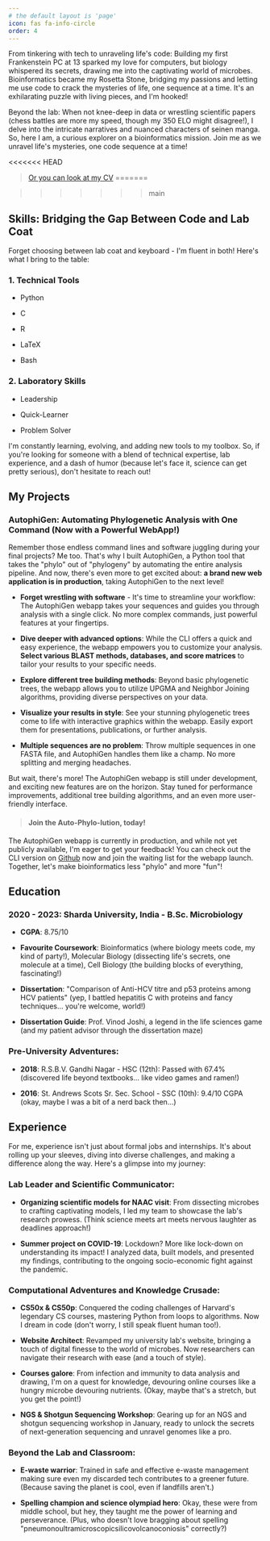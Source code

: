 ```yaml
---
# the default layout is 'page'
icon: fas fa-info-circle
order: 4
---
```

From tinkering with tech to unraveling life's code: Building my first Frankenstein PC at 13 sparked my love for computers, but biology whispered its secrets, drawing me into the captivating world of microbes. Bioinformatics became my Rosetta Stone, bridging my passions and letting me use code to crack the mysteries of life, one sequence at a time. It's an exhilarating puzzle with living pieces, and I'm hooked! 

Beyond the lab: When not knee-deep in data or wrestling scientific papers (chess battles are more my speed, though my 350 ELO might disagree!), I delve into the intricate narratives and nuanced characters of seinen manga. So, here I am, a curious explorer on a bioinformatics mission. Join me as we unravel life's mysteries, one code sequence at a time! 

<<<<<<< HEAD
> [Or you can look at my CV](../assets/docs/adnan_raza_cv.pdf)
=======
<!-- > [Or you can download my CV](../assets/docs/adnan_raza_CV.pdf) -->
>>>>>>> main

## Skills: Bridging the Gap Between Code and Lab Coat 
Forget choosing between lab coat and keyboard - I'm fluent in both! Here's what I bring to the table:
### 1. Technical Tools
- Python

- C 

- R

- LaTeX

- Bash

### 2. Laboratory Skills
- Leadership

- Quick-Learner

- Problem Solver

I'm constantly learning, evolving, and adding new tools to my toolbox. So, if you're looking for someone with a blend of technical expertise, lab experience, and a dash of humor (because let's face it, science can get pretty serious), don't hesitate to reach out! 

## My Projects
### AutophiGen: Automating Phylogenetic Analysis with One Command (Now with a Powerful WebApp!)

Remember those endless command lines and software juggling during your final projects? Me too. That's why I built AutophiGen, a Python tool that takes the "phylo" out of "phylogeny" by automating the entire analysis pipeline. And now, there's even more to get excited about: **a brand new web application is in production**, taking AutophiGen to the next level!

- **Forget wrestling with software** - It's time to streamline your workflow: The AutophiGen webapp takes your sequences and guides you through analysis with a single click. No more complex commands, just powerful features at your fingertips.

- **Dive deeper with advanced options**: While the CLI offers a quick and easy experience, the webapp empowers you to customize your analysis. **Select various BLAST methods, databases, and score matrices** to tailor your results to your specific needs.

- **Explore different tree building methods**: Beyond basic phylogenetic trees, the webapp allows you to utilize UPGMA and Neighbor Joining algorithms, providing diverse perspectives on your data.

- **Visualize your results in style**: See your stunning phylogenetic trees come to life with interactive graphics within the webapp. Easily export them for presentations, publications, or further analysis.

- **Multiple sequences are no problem**: Throw multiple sequences in one FASTA file, and AutophiGen handles them like a champ. No more splitting and merging headaches.

But wait, there's more! The AutophiGen webapp is still under development, and exciting new features are on the horizon. Stay tuned for performance improvements, additional tree building algorithms, and an even more user-friendly interface.

>#### Join the **Auto-Phylo-lution**, today!

The AutophiGen webapp is currently in production, and while not yet publicly available, I'm eager to get your feedback! You can check out the CLI version on [Github](https://www.github.com/woosflex/autiphigen) now and join the waiting list for the webapp launch. Together, let's make bioinformatics less "phylo" and more "fun"!

## Education 
### 2020 - 2023: Sharda University, India - B.Sc. Microbiology
- **CGPA**: 8.75/10

- **Favourite Coursework**: Bioinformatics (where biology meets code, my kind of party!), Molecular Biology (dissecting life's secrets, one molecule at a time), Cell Biology (the building blocks of everything, fascinating!)

- **Dissertation**: "Comparison of Anti-HCV titre and p53 proteins among HCV patients" (yep, I battled hepatitis C with proteins and fancy techniques... you're welcome, world!)

- **Dissertation Guide**:  Prof. Vinod Joshi, a legend in the life sciences game (and my patient advisor through the dissertation maze)

### Pre-University Adventures:
- **2018**: R.S.B.V. Gandhi Nagar - HSC (12th): Passed with 67.4% (discovered life beyond textbooks... like video games and ramen!)

- **2016**: St. Andrews Scots Sr. Sec. School - SSC (10th): 9.4/10 CGPA (okay, maybe I was a bit of a nerd back then...)

## Experience

For me, experience isn't just about formal jobs and internships. It's about rolling up your sleeves, diving into diverse challenges, and making a difference along the way. Here's a glimpse into my journey:
### Lab Leader and Scientific Communicator:
- **Organizing scientific models for NAAC visit**: From dissecting microbes to crafting captivating models, I led my team to showcase the lab's research prowess. (Think science meets art meets nervous laughter as deadlines approach!)

- **Summer project on COVID-19**: Lockdown? More like lock-down on understanding its impact! I analyzed data, built models, and presented my findings, contributing to the ongoing socio-economic fight against the pandemic.
### Computational Adventures and Knowledge Crusade:
- **CS50x & CS50p**: Conquered the coding challenges of Harvard's legendary CS courses, mastering Python from loops to algorithms. Now I dream in code (don't worry, I still speak fluent human too!).

- **Website Architect**: Revamped my university lab's website, bringing a touch of digital finesse to the world of microbes. Now researchers can navigate their research with ease (and a touch of style).

- **Courses galore**: From infection and immunity to data analysis and drawing, I'm on a quest for knowledge, devouring online courses like a hungry microbe devouring nutrients. (Okay, maybe that's a stretch, but you get the point!)

- **NGS & Shotgun Sequencing Workshop**: Gearing up for an NGS and shotgun sequencing workshop in January, ready to unlock the secrets of next-generation sequencing and unravel genomes like a pro.

### Beyond the Lab and Classroom: 
- **E-waste warrior**: Trained in safe and effective e-waste management making sure even my discarded tech contributes to a greener future. (Because saving the planet is cool, even if landfills aren't.)

- **Spelling champion and science olympiad hero**: Okay, these were from middle school, but hey, they taught me the power of learning and perseverance. (Plus, who doesn't love bragging about spelling "pneumonoultramicroscopicsilicovolcanoconiosis" correctly?)
